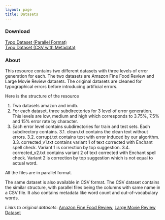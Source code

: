 ```yaml
---
layout: page
title: Datasets
---
```


### Download

[Typo Dataset (Parallel Format)](https://1drv.ms/u/s!AAU3jG1nh6NXlgY)  
[Typo Dataset (CSV with Metadata)](https://1drv.ms/u/s!AAU3jG1nh6NXlgc)

### About
This resource contains two different datasets with three levels of error generation for each. The two datasets are Amazon Fine Food Review and Large Movie Review datasets. The original datasets are cleaned for typographical errors before introducing artificial errors.

Here is the structure of the resource

  1. Two datasets amazon and imdb. 
  2. For each dataset, three subdirectories for 3 level of error generation. This levels are low, medium and high which corresponds to 3.75%, 7.5% and 15% error rate by character. 
  3. Each error level contains subdirectories for train and test sets. Each subdirectory contains. 
    3.1. clean.txt contains the clean text without errors.
    3.2. corrupt.txt contains text with error induced by our algorithm.
    3.3. corrected_v1.txt contains variant 1 of text corrected with Enchant spell check. Variant 1 is correction by top suggestion.
    3.4. corrected_v2.txt contains variant 2 of text corrected with Enchant spell check. Variant 2 is correction by top suggestion which is not equal to actual word.
    

All the files are in parallel format.

The same dataset is also available in CSV format. The CSV dataset contains the similar structure, with parallel files being the columns with same name in a CSV file. It also contains metadata like word count and out-of-vocabulary words.

*Links to original datasets*: 
[Amazon Fine Food Review](https://www.kaggle.com/snap/amazon-fine-food-reviews), 
[Large Movie Review Dataset](https://ai.stanford.edu/~amaas/data/sentiment/)

